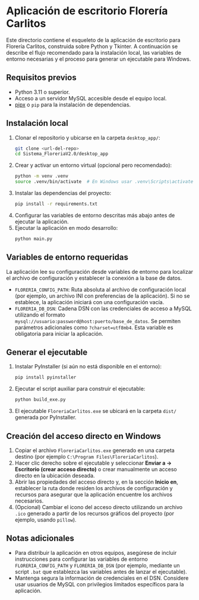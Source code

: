 # Aplicación de escritorio Florería Carlitos

Este directorio contiene el esqueleto de la aplicación de escritorio para Florería Carlitos, 
construida sobre Python y Tkinter. A continuación se describe el flujo recomendado para la 
instalación local, las variables de entorno necesarias y el proceso para generar un ejecutable 
para Windows.

## Requisitos previos

* Python 3.11 o superior.
* Acceso a un servidor MySQL accesible desde el equipo local.
* [pipx](https://pypa.github.io/pipx/) o `pip` para la instalación de dependencias.

## Instalación local

1. Clonar el repositorio y ubicarse en la carpeta `desktop_app/`:
   ```bash
   git clone <url-del-repo>
   cd Sistema_FloreriaV2.0/desktop_app
   ```
2. Crear y activar un entorno virtual (opcional pero recomendado):
   ```bash
   python -m venv .venv
   source .venv/bin/activate  # En Windows usar .venv\Scripts\activate
   ```
3. Instalar las dependencias del proyecto:
   ```bash
   pip install -r requirements.txt
   ```
4. Configurar las variables de entorno descritas más abajo antes de ejecutar la aplicación.
5. Ejecutar la aplicación en modo desarrollo:
   ```bash
   python main.py
   ```

## Variables de entorno requeridas

La aplicación lee su configuración desde variables de entorno para localizar el archivo de 
configuración y establecer la conexión a la base de datos.

* `FLORERIA_CONFIG_PATH`: Ruta absoluta al archivo de configuración local (por ejemplo, un
  archivo INI con preferencias de la aplicación). Si no se establece, la aplicación iniciará
  con una configuración vacía.
* `FLORERIA_DB_DSN`: Cadena DSN con las credenciales de acceso a MySQL utilizando el formato
  `mysql://usuario:password@host:puerto/base_de_datos`. Se permiten parámetros adicionales como
  `?charset=utf8mb4`. Esta variable es obligatoria para iniciar la aplicación.

## Generar el ejecutable

1. Instalar PyInstaller (si aún no está disponible en el entorno):
   ```bash
   pip install pyinstaller
   ```
2. Ejecutar el script auxiliar para construir el ejecutable:
   ```bash
   python build_exe.py
   ```
3. El ejecutable `FloreriaCarlitos.exe` se ubicará en la carpeta `dist/` generada por PyInstaller.

## Creación del acceso directo en Windows

1. Copiar el archivo `FloreriaCarlitos.exe` generado en una carpeta destino (por ejemplo
   `C:\Program Files\FloreriaCarlitos`).
2. Hacer clic derecho sobre el ejecutable y seleccionar **Enviar a → Escritorio (crear acceso directo)**
   o crear manualmente un acceso directo en la ubicación deseada.
3. Abrir las propiedades del acceso directo y, en la sección **Inicio en**, establecer la ruta donde
   residen los archivos de configuración y recursos para asegurar que la aplicación encuentre los
   archivos necesarios.
4. (Opcional) Cambiar el icono del acceso directo utilizando un archivo `.ico` generado a partir de los
   recursos gráficos del proyecto (por ejemplo, usando `pillow`).

## Notas adicionales

* Para distribuir la aplicación en otros equipos, asegúrese de incluir instrucciones para configurar
  las variables de entorno `FLORERIA_CONFIG_PATH` y `FLORERIA_DB_DSN` (por ejemplo, mediante un script
  `.bat` que establezca las variables antes de lanzar el ejecutable).
* Mantenga segura la información de credenciales en el DSN. Considere usar usuarios de MySQL con
  privilegios limitados específicos para la aplicación.
